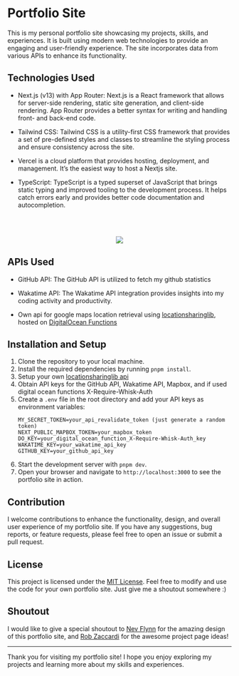 # Portfolio Site

This is my personal portfolio site showcasing my projects, skills, and experiences. It is built using modern web technologies to provide an engaging and user-friendly experience. The site incorporates data from various APIs to enhance its functionality.

## Technologies Used

- Next.js (v13) with App Router: Next.js is a React framework that allows for server-side rendering, static site generation, and client-side rendering. App Router provides a better syntax for writing and handling front- and back-end code.

- Tailwind CSS: Tailwind CSS is a utility-first CSS framework that provides a set of pre-defined styles and classes to streamline the styling process and ensure consistency across the site.

- Vercel is a cloud platform that provides hosting, deployment, and management. It’s the easiest way to host a Nextjs site.

- TypeScript: TypeScript is a typed superset of JavaScript that brings static typing and improved tooling to the development process. It helps catch errors early and provides better code documentation and autocompletion.

<br/>
<p align="center">
   <br/>
  <a href="https://skillicons.dev">
    <img src="https://skillicons.dev/icons?i=next,tailwind,vercel,typescript" />
  </a>
</p>

## APIs Used

- GitHub API: The GitHub API is utilized to fetch my github statistics

- Wakatime API: The Wakatime API integration provides insights into my coding activity and productivity.

- Own api for google maps location retrieval using [locationsharinglib](https://github.com/costastf/locationsharinglib), hosted on [DigitalOcean Functions](https://www.digitalocean.com/products/functions)

## Installation and Setup

1. Clone the repository to your local machine.
2. Install the required dependencies by running `pnpm install`.
3. Setup your own [locationsharinglib api](https://github.com/costastf/locationsharinglib)
4. Obtain API keys for the GitHub API, Wakatime API, Mapbox, and if used digital ocean functions X-Require-Whisk-Auth
5. Create a `.env` file in the root directory and add your API keys as environment variables:
   ```
   MY_SECRET_TOKEN=your_api_revalidate_token (just generate a random token)
   NEXT_PUBLIC_MAPBOX_TOKEN=your_mapbox_token
   DO_KEY=your_digital_ocean_function_X-Require-Whisk-Auth_key
   WAKATIME_KEY=your_wakatime_api_key
   GITHUB_KEY=your_github_api_key
   ```
6. Start the development server with `pnpm dev`.
7. Open your browser and navigate to `http://localhost:3000` to see the portfolio site in action.

## Contribution

I welcome contributions to enhance the functionality, design, and overall user experience of my portfolio site. If you have any suggestions, bug reports, or feature requests, please feel free to open an issue or submit a pull request.

## License

This project is licensed under the [MIT License](LICENSE). Feel free to modify and use the code for your own portfolio site. Just give me a shoutout somewhere :)

## Shoutout

I would like to give a special shoutout to [Nev Flynn](https://nevflynn.com) for the amazing design of this portfolio site, and [Rob Zaccardi](https://robertozaccardi.dev/) for the awesome project page ideas!

---

Thank you for visiting my portfolio site! I hope you enjoy exploring my projects and learning more about my skills and experiences.
